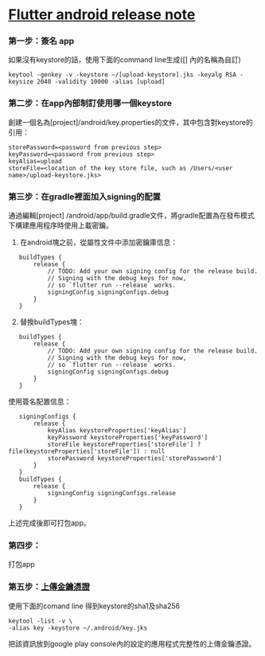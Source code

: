 # [Flutter android release note](https://flutter.dev/docs/deployment/android)

### 第一步：簽名 app
如果沒有keystore的話，使用下面的command line生成([] 內的名稱為自訂)
```
keytool -genkey -v -keystore ~/[upload-keystore].jks -keyalg RSA -keysize 2048 -validity 10000 -alias [upload]
```

### 第二步：在app內部制訂使用哪一個keystore
創建一個名為[project]/android/key.properties的文件，其中包含對keystore的引用：
```
storePassword=<password from previous step>
keyPassword=<password from previous step>
keyAlias=upload
storeFile=<location of the key store file, such as /Users/<user name>/upload-keystore.jks>
```

### 第三步：在gradle裡面加入signing的配置
通過編輯[project] /android/app/build.gradle文件，將gradle配置為在發布模式下構建應用程序時使用上載密鑰。
1. 在android塊之前，從屬性文件中添加密鑰庫信息：
```
   buildTypes {
       release {
           // TODO: Add your own signing config for the release build.
           // Signing with the debug keys for now,
           // so `flutter run --release` works.
           signingConfig signingConfigs.debug
       }
   }

```
2. 替換buildTypes塊：
```
   buildTypes {
       release {
           // TODO: Add your own signing config for the release build.
           // Signing with the debug keys for now,
           // so `flutter run --release` works.
           signingConfig signingConfigs.debug
       }
   }

```
使用簽名配置信息：
```
   signingConfigs {
       release {
           keyAlias keystoreProperties['keyAlias']
           keyPassword keystoreProperties['keyPassword']
           storeFile keystoreProperties['storeFile'] ? file(keystoreProperties['storeFile']) : null
           storePassword keystoreProperties['storePassword']
       }
   }
   buildTypes {
       release {
           signingConfig signingConfigs.release
       }
   }

```

上述完成後即可打包app。

### 第四步：
打包app

### 第五步：[上傳金鑰憑證](https://play.google.com/console/u/0/developers/4896765305009695058/app/4974517770901992268/keymanagement)
使用下面的comand line 得到keystore的sha1及sha256
```
keytool -list -v \
-alias key -keystore ~/.android/key.jks
```
把該資訊放到google play console內的設定的應用程式完整性的上傳金鑰憑證。

